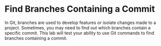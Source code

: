 # Find Branches Containing a Commit

In Git, branches are used to develop features or isolate changes made to a project. Sometimes, you may need to find out which branches contain a specific commit. This lab will test your ability to use Git commands to find branches containing a commit.
